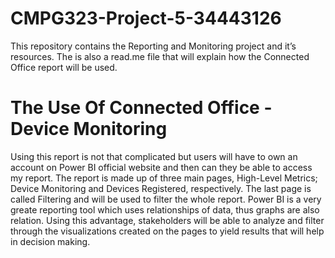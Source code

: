 # CMPG323-Project-5-34443126
This repository contains the Reporting and Monitoring project and it’s resources. The is also a read.me file that will explain how the Connected Office report will be used.
# The Use Of Connected Office - Device Monitoring
Using this report is not that complicated but users will have to own an account on Power BI official website and then can they be able to access my report.
The report is made up of three main pages, High-Level Metrics; Device Monitoring and Devices Registered, respectively. The last page is called Filtering and will be used to filter the whole report. Power BI is a very greate reporting tool which uses relationships of data, thus graphs are also relation. Using this advantage, stakeholders will be able to analyze and filter through the visualizations created on the pages to yield results that will help in decision making.
